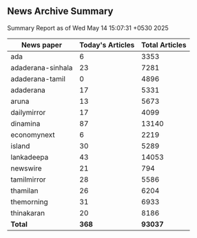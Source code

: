 <!-- @format -->
## News Archive Summary

Summary Report as of Wed May 14 15:07:31 +0530 2025

| News paper         | Today's Articles | Total Articles |
|--------------------|------------------|----------------|
| ada               | 6          | 3353        |
| adaderana-sinhala               | 23          | 7281        |
| adaderana-tamil               | 0          | 4896        |
| adaderana               | 17          | 5331        |
| aruna               | 13          | 5673        |
| dailymirror               | 17          | 4099        |
| dinamina               | 87          | 13140        |
| economynext               | 6          | 2219        |
| island               | 30          | 5289        |
| lankadeepa               | 43          | 14053        |
| newswire               | 21          | 794        |
| tamilmirror               | 28          | 5586        |
| thamilan               | 26          | 6204        |
| themorning               | 31          | 6933        |
| thinakaran               | 20          | 8186        |
| **Total**          | **368**      | **93037** |

